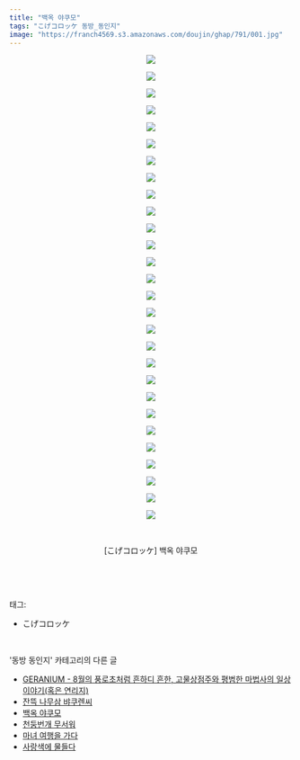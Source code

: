 ```yaml
---
title: "백옥 야쿠모"
tags: "こげコロッケ 동방_동인지"
image: "https://franch4569.s3.amazonaws.com/doujin/ghap/791/001.jpg"
---
```

<div class="article">
<p style="text-align: center; clear: none; float: none;"><img src="{{ site.imgserver2 }}/ghap/791/001.jpg"/></p>
<p style="text-align: center; clear: none; float: none;"><img src="{{ site.imgserver2 }}/ghap/791/002.jpg"/></p>
<p style="text-align: center; clear: none; float: none;"><img src="{{ site.imgserver2 }}/ghap/791/003.jpg"/></p>
<p style="text-align: center; clear: none; float: none;"><img src="{{ site.imgserver2 }}/ghap/791/004.jpg"/></p>
<p style="text-align: center; clear: none; float: none;"><img src="{{ site.imgserver2 }}/ghap/791/005.jpg"/></p>
<p style="text-align: center; clear: none; float: none;"><img src="{{ site.imgserver2 }}/ghap/791/006.jpg"/></p>
<p style="text-align: center; clear: none; float: none;"><img src="{{ site.imgserver2 }}/ghap/791/007.jpg"/></p>
<p style="text-align: center; clear: none; float: none;"><img src="{{ site.imgserver2 }}/ghap/791/008.jpg"/></p>
<p style="text-align: center; clear: none; float: none;"><img src="{{ site.imgserver2 }}/ghap/791/009.jpg"/></p>
<p style="text-align: center; clear: none; float: none;"><img src="{{ site.imgserver2 }}/ghap/791/010.jpg"/></p>
<p style="text-align: center; clear: none; float: none;"><img src="{{ site.imgserver2 }}/ghap/791/011.jpg"/></p>
<p style="text-align: center; clear: none; float: none;"><img src="{{ site.imgserver2 }}/ghap/791/012.jpg"/></p>
<p style="text-align: center; clear: none; float: none;"><img src="{{ site.imgserver2 }}/ghap/791/013.jpg"/></p>
<p style="text-align: center; clear: none; float: none;"><img src="{{ site.imgserver2 }}/ghap/791/014.jpg"/></p>
<p style="text-align: center; clear: none; float: none;"><img src="{{ site.imgserver2 }}/ghap/791/015.jpg"/></p>
<p style="text-align: center; clear: none; float: none;"><img src="{{ site.imgserver2 }}/ghap/791/016.jpg"/></p>
<p style="text-align: center; clear: none; float: none;"><img src="{{ site.imgserver2 }}/ghap/791/017.jpg"/></p>
<p style="text-align: center; clear: none; float: none;"><img src="{{ site.imgserver2 }}/ghap/791/018.jpg"/></p>
<p style="text-align: center; clear: none; float: none;"><img src="{{ site.imgserver2 }}/ghap/791/019.jpg"/></p>
<p style="text-align: center; clear: none; float: none;"><img src="{{ site.imgserver2 }}/ghap/791/020.jpg"/></p>
<p style="text-align: center; clear: none; float: none;"><img src="{{ site.imgserver2 }}/ghap/791/021.jpg"/></p>
<p style="text-align: center; clear: none; float: none;"><img src="{{ site.imgserver2 }}/ghap/791/022.jpg"/></p>
<p style="text-align: center; clear: none; float: none;"><img src="{{ site.imgserver2 }}/ghap/791/023.jpg"/></p>
<p style="text-align: center; clear: none; float: none;"><img src="{{ site.imgserver2 }}/ghap/791/024.jpg"/></p>
<p style="text-align: center; clear: none; float: none;"><img src="{{ site.imgserver2 }}/ghap/791/025.jpg"/></p>
<p style="text-align: center; clear: none; float: none;"><img src="{{ site.imgserver2 }}/ghap/791/026.jpg"/></p>
<p style="text-align: center; clear: none; float: none;"><img src="{{ site.imgserver2 }}/ghap/791/027.jpg"/></p>
<p style="text-align: center; clear: none; float: none;"><img src="{{ site.imgserver2 }}/ghap/791/028.jpg"/></p>
<p style="text-align: center; clear: none; float: none;"><br/></p>
<p style="text-align: center; clear: none; float: none;">[こげコロッケ] 백옥 야쿠모</p>
<p><br/></p>
</div><br/>
<div class="tagTrail">
<p>태그: </p>
<ul>
<li>こげコロッケ</li>
</ul>
</div><br/>
<div class="another">
<p>'동방 동인지' 카테고리의 다른 글</p>
<ul>
<li><a href="/ghap_793">GERANIUM - 8월의 풍로초처럼 흔하디 흔한, 고물상점주와 평범한 마법사의 일상이야기(혹은 연리지)</a></li>
<li><a href="/ghap_792">잔뜩 나무삼 뱌쿠렌씨</a></li>
<li><a href="/ghap_791">백옥 야쿠모</a></li>
<li><a href="/ghap_790">천둥번개 무서워</a></li>
<li><a href="/ghap_789">마녀 여행을 가다</a></li>
<li><a href="/ghap_788">사랑색에 물들다</a></li>
</ul>
</div><br/>
<div class="cb_module cb_fluid">
<div class="cb_wrt cb_profile">
</div><!-- commentList close -->
</div><br/>
